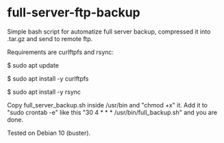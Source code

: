 # full-server-ftp-backup
Simple bash script for automatize full server backup, compressed it into .tar.gz and send to remote ftp.

Requirements are curlftpfs and rsync:

$ sudo apt update

$ sudo apt install -y curlftpfs

$ sudo apt install -y rsync

Copy full_server_backup.sh inside /usr/bin and "chmod +x" it.
Add it to "sudo crontab -e" like this "30 4 * * * /usr/bin/full_backup.sh" and you are done.

Tested on Debian 10 (buster).
